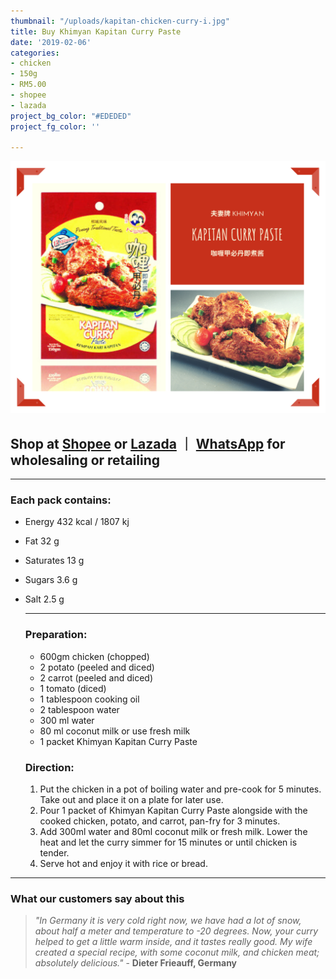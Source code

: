 ```yaml
---
thumbnail: "/uploads/kapitan-chicken-curry-i.jpg"
title: Buy Khimyan Kapitan Curry Paste
date: '2019-02-06'
categories:
- chicken
- 150g
- RM5.00
- shopee
- lazada
project_bg_color: "#EDEDED"
project_fg_color: ''

---
```

![](/uploads/kapitan-curry-paste.png)

## Shop at [Shopee](https://shopee.com.my/Halal-Khimyan-Kapitan-Chicken-Curry-Paste-i.270483561.5737078183)  or [Lazada](https://www.lazada.com.my/products/ready-stock-khimyan-curry-brand-instant-paste-halal-kapitan-curry-paste-i1922006083-s7739276403.html?spm=a2o4k.searchList.list.11.69ea6697Nec13V&search=1)  ｜ [WhatsApp](https://wa.link/aay6fn) for wholesaling or retailing

***

### **Each pack contains:**

* Energy 432 kcal / 1807 kj
* Fat 32 g
* Saturates 13 g
* Sugars 3.6 g
* Salt 2.5 g

  ***

  ### **Preparation:**
  * 600gm chicken (chopped)
  * 2 potato (peeled and diced)
  * 2 carrot (peeled and diced)
  * 1 tomato (diced)
  * 1 tablespoon cooking oil
  * 2 tablespoon water
  * 300 ml water
  * 80 ml coconut milk or use fresh milk
  * 1 packet Khimyan Kapitan Curry Paste

  ### **Direction:**
  1. Put the chicken in a pot of boiling water and pre-cook for 5 minutes. Take out and place it on a plate for later use.
  2. Pour 1 packet of Khimyan Kapitan Curry Paste alongside with the cooked chicken, potato, and carrot, pan-fry for 3 minutes.
  3. Add 300ml water and 80ml coconut milk or fresh milk. Lower the heat and let the curry simmer for 15 minutes or until chicken is tender.
  4. Serve hot and enjoy it with rice or bread.

***

### What our customers say about this

> _"In Germany it is very cold right now, we have had a lot of snow, about half a meter and temperature to -20 degrees. Now, your curry helped to get a little warm inside, and it tastes really good. My wife created a special recipe, with some coconut milk, and chicken meat; absolutely delicious."_ - **Dieter Frieauff, Germany**